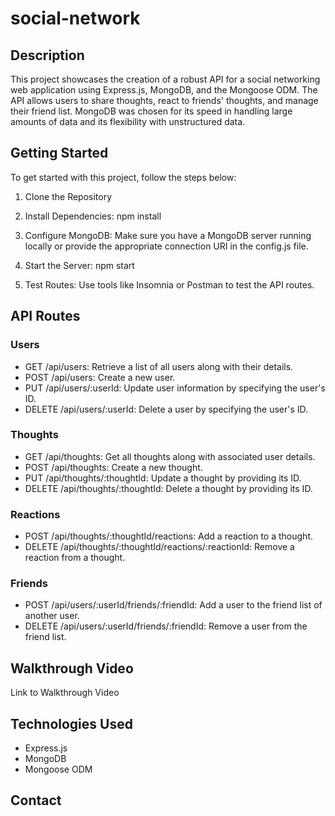 # social-network

## Description
This project showcases the creation of a robust API for a social networking web application using Express.js, MongoDB, and the Mongoose ODM. The API allows users to share thoughts, react to friends' thoughts, and manage their friend list. MongoDB was chosen for its speed in handling large amounts of data and its flexibility with unstructured data.

## Getting Started
To get started with this project, follow the steps below:

1. Clone the Repository

2. Install Dependencies: npm install

3. Configure MongoDB: Make sure you have a MongoDB server running locally or provide the appropriate connection URI in the config.js file.

4. Start the Server: npm start

5. Test Routes: Use tools like Insomnia or Postman to test the API routes.

## API Routes
### Users
* GET /api/users: Retrieve a list of all users along with their details.
* POST /api/users: Create a new user.
* PUT /api/users/:userId: Update user information by specifying the user's ID.
* DELETE /api/users/:userId: Delete a user by specifying the user's ID.
### Thoughts
* GET /api/thoughts: Get all thoughts along with associated user details.
* POST /api/thoughts: Create a new thought.
* PUT /api/thoughts/:thoughtId: Update a thought by providing its ID.
* DELETE /api/thoughts/:thoughtId: Delete a thought by providing its ID.
### Reactions
* POST /api/thoughts/:thoughtId/reactions: Add a reaction to a thought.
* DELETE /api/thoughts/:thoughtId/reactions/:reactionId: Remove a reaction from a thought.
### Friends
* POST /api/users/:userId/friends/:friendId: Add a user to the friend list of another user.
* DELETE /api/users/:userId/friends/:friendId: Remove a user from the friend list.
## Walkthrough Video
Link to Walkthrough Video


## Technologies Used
* Express.js
* MongoDB
* Mongoose ODM

## Contact
